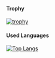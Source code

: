 #### Trophy

[![trophy](https://github-profile-trophy.vercel.app/?username=aki-lua87&row=2&column=3)](https://github.com/ryo-ma/github-profile-trophy)

<!-- 
[![Anurag's GitHub stats](https://github-readme-stats.vercel.app/api?username=aki-lua87)](https://github.com/anuraghazra/github-readme-stats) 
 -->
 
 #### Used Languages
 
[![Top Langs](https://github-readme-stats.vercel.app/api/top-langs/?username=aki-lua87)](https://github.com/anuraghazra/github-readme-stats)
